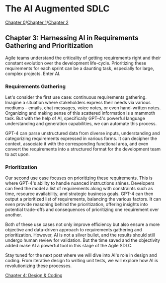 # The AI Augmented SDLC

[Chapter 0](index.md)/[Chapter 1](Chapter1.md)/[Chapter 2](Chapter2.md)
## Chapter 3: Harnessing AI in Requirements Gathering and Prioritization

Agile teams understand the criticality of getting requirements right and their constant evolution over the development life-cycle. Prioritizing these requirements for each sprint can be a daunting task, especially for large, complex projects. Enter AI. 

### Requirements Gathering 
Let's consider the first use case: continuous requirements gathering. Imagine a situation where stakeholders express their needs via various mediums - emails, chat messages, voice notes, or even hand-written notes. Organizing and making sense of this scattered information is a mammoth task. But with the help of AI, specifically GPT-4's powerful language understanding and generation capabilities, we can automate this process.

GPT-4 can parse unstructured data from diverse inputs, understanding and categorizing requirements expressed in various forms. It can decipher the context, associate it with the corresponding functional area, and even convert the requirements into a structured format for the development team to act upon. 

### Prioritization
Our second use case focuses on prioritizing these requirements. This is where GPT-4's ability to handle nuanced instructions shines. Developers can feed the model a list of requirements along with constraints such as time, resource availability, and strategic business goals. GPT-4 can then output a prioritized list of requirements, balancing the various factors. It can even provide reasoning behind the prioritization, offering insights into potential trade-offs and consequences of prioritizing one requirement over another. 

Both of these use cases not only improve efficiency but also ensure a more objective and data-driven approach to requirements gathering and prioritization. However, AI is not a silver bullet, and the results should still undergo human review for validation. But the time saved and the objectivity added make AI a powerful tool in this stage of the Agile SDLC. 

Stay tuned for the next post where we will dive into AI's role in design and coding. From iterative design to writing unit tests, we will explore how AI is revolutionizing these processes.

[Chapter 4: Design & Coding](Chapter4.md)
